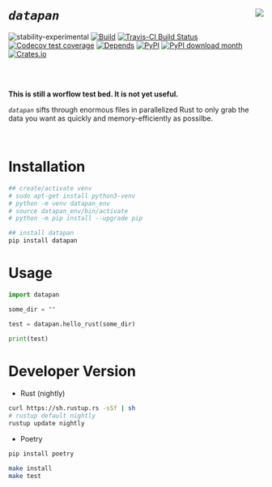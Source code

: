 
# _`datapan`_ <a href='https://github.com/knapply/datapan'><img src='https://upload.wikimedia.org/wikipedia/commons/thumb/8/84/Gold_panning_at_Bonanza_Creek.JPG/318px-Gold_panning_at_Bonanza_Creek.JPG' align="right" /></a>

<!-- badges: start -->
<!-- [![crates.io](https://img.shields.io/crates/v/datapan.svg)](https://crates.io/crates/datapan) -->
![stability-experimental](https://img.shields.io/badge/stability-experimental-yellow.svg)
[![Build](https://github.com/knapply/datapan/workflows/Rust+Python/badge.svg)](https://github.com/knapply/datapan/actions)
[![Travis-CI Build Status](https://travis-ci.org/knapply/datapan.svg?branch=master)](https://travis-ci.org/knapply/datapan)
[![Codecov test coverage](https://codecov.io/gh/knapply/datapan/branch/master/graph/badge.svg)](https://codecov.io/gh/knapply/datapan?branch=master)
[![Depends](https://img.shields.io/badge/Depends-Python%3E=3.6-darkgreen.svg)](https://www.python.org/)
[![PyPI](https://badge.fury.io/py/datapan.svg)](https://badge.fury.io/py/datapan)
[![PyPI download month](https://img.shields.io/pypi/dm/datapan.svg)](https://pypi.python.org/pypi/datapan/)
[![Crates.io](https://img.shields.io/crates/v/datapan.svg)](https://crates.io/crates/datapan)
<!-- [![crates.io](https://img.shields.io/badge/crates.io-sift-green.svg)](https://crates.io/crates/datapan) -->
<!-- [![License: GPL v3](https://img.shields.io/badge/License-GPLv3-blue.svg)](https://www.gnu.org/licenses/gpl-3.0) -->
<!-- badges: end -->

<br>
<br>

__This is still a worflow test bed. It is not yet useful.__

_`datapan`_ sifts through enormous files in parallelized Rust to only grab the data you want as quickly and memory-efficiently as possilbe.

<br>

# Installation

```sh
## create/activate venv
# sudo apt-get install python3-venv
# python -m venv datapan_env
# source datapan_env/bin/activate
# python -m pip install --upgrade pip

## install datapan
pip install datapan
```

# Usage

```python
import datapan

some_dir = ""

test = datapan.hello_rust(some_dir)

print(test)
```


# Developer Version

* Rust (nightly)

```sh
curl https://sh.rustup.rs -sSf | sh
# rustup default nightly
rustup update nightly
```

* Poetry

```sh
pip install poetry
```

```sh
make install
make test
```